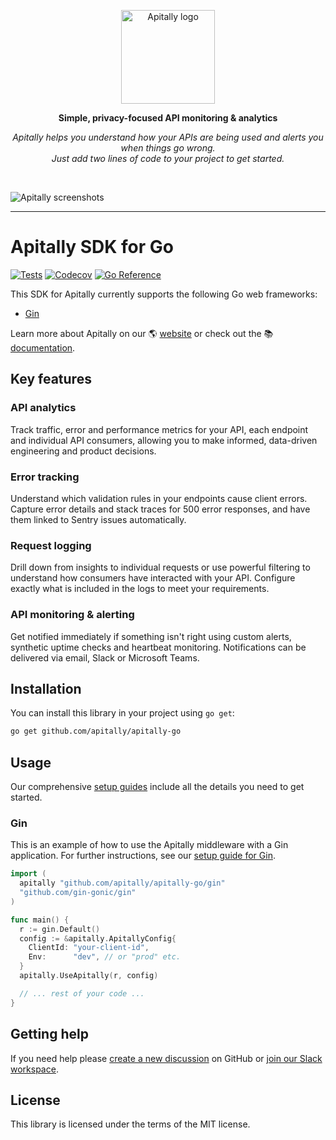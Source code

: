 <p align="center">
  <a href="https://apitally.io" target="_blank">
    <picture>
      <source media="(prefers-color-scheme: dark)" srcset="https://assets.apitally.io/logos/logo-vertical-dark.png">
      <source media="(prefers-color-scheme: light)" srcset="https://assets.apitally.io/logos/logo-vertical-light.png">
      <img alt="Apitally logo" src="https://assets.apitally.io/logos/logo-vertical-light.png" width="150">
    </picture>
  </a>
</p>

<p align="center"><b>Simple, privacy-focused API monitoring & analytics</b></p>

<p align="center"><i>Apitally helps you understand how your APIs are being used and alerts you when things go wrong.<br>Just add two lines of code to your project to get started.</i></p>
<br>

![Apitally screenshots](https://assets.apitally.io/screenshots/overview.png)

---

# Apitally SDK for Go

[![Tests](https://github.com/apitally/apitally-go/actions/workflows/tests.yaml/badge.svg?event=push)](https://github.com/apitally/apitally-go/actions)
[![Codecov](https://codecov.io/gh/apitally/apitally-go/graph/badge.svg?token=KGMvKb59lc)](https://codecov.io/gh/apitally/apitally-go)
[![Go Reference](https://pkg.go.dev/badge/apitally/apitally-go.svg)](https://pkg.go.dev/apitally/apitally-go)

This SDK for Apitally currently supports the following Go web frameworks:

- [Gin](https://docs.apitally.io/frameworks/gin)

Learn more about Apitally on our 🌎 [website](https://apitally.io) or check out
the 📚 [documentation](https://docs.apitally.io).

## Key features

### API analytics

Track traffic, error and performance metrics for your API, each endpoint and
individual API consumers, allowing you to make informed, data-driven engineering
and product decisions.

### Error tracking

Understand which validation rules in your endpoints cause client errors. Capture
error details and stack traces for 500 error responses, and have them linked to
Sentry issues automatically.

### Request logging

Drill down from insights to individual requests or use powerful filtering to
understand how consumers have interacted with your API. Configure exactly what
is included in the logs to meet your requirements.

### API monitoring & alerting

Get notified immediately if something isn't right using custom alerts, synthetic
uptime checks and heartbeat monitoring. Notifications can be delivered via
email, Slack or Microsoft Teams.

## Installation

You can install this library in your project using `go get`:

```bash
go get github.com/apitally/apitally-go
```

## Usage

Our comprehensive [setup guides](https://docs.apitally.io/quickstart) include
all the details you need to get started.

### Gin

This is an example of how to use the Apitally middleware with a Gin application.
For further instructions, see our
[setup guide for Gin](https://docs.apitally.io/frameworks/gin).

```go
import (
  apitally "github.com/apitally/apitally-go/gin"
  "github.com/gin-gonic/gin"
)

func main() {
  r := gin.Default()
  config := &apitally.ApitallyConfig{
    ClientId: "your-client-id",
    Env:      "dev", // or "prod" etc.
  }
  apitally.UseApitally(r, config)

  // ... rest of your code ...
}
```

## Getting help

If you need help please
[create a new discussion](https://github.com/orgs/apitally/discussions/categories/q-a)
on GitHub or
[join our Slack workspace](https://join.slack.com/t/apitally-community/shared_invite/zt-2b3xxqhdu-9RMq2HyZbR79wtzNLoGHrg).

## License

This library is licensed under the terms of the MIT license.
